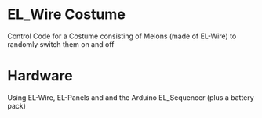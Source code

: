 # EL_Wire Costume
Control Code for a Costume consisting of Melons (made of EL-Wire) to randomly switch them on and off

# Hardware
Using EL-Wire, EL-Panels and and the Arduino EL_Sequencer (plus a battery pack)
